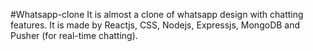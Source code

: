 #Whatsapp-clone
It is almost a clone of whatsapp design with chatting features. It is made by Reactjs, CSS, Nodejs, Expressjs, MongoDB and Pusher (for real-time chatting).
